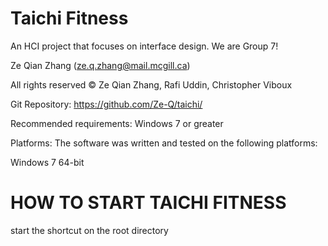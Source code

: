 Taichi Fitness
======

An HCI project that focuses on interface design. We are Group 7!

Ze Qian Zhang (ze.q.zhang@mail.mcgill.ca)

All rights reserved © Ze Qian Zhang, Rafi Uddin, Christopher Viboux

Git Repository: https://github.com/Ze-Q/taichi/

Recommended requirements: Windows 7 or greater

Platforms: The software was written and tested on the following platforms:

Windows 7 64-bit

HOW TO START TAICHI FITNESS
=================================

start the shortcut on the root directory


